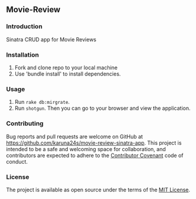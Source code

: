 ## Movie-Review

### Introduction

Sinatra CRUD app for Movie Reviews

### Installation

1. Fork and clone repo to your local machine
2. Use 'bundle install' to install dependencies.

### Usage

1. Run `rake db:mirgrate`.
2. Run `shotgun`. Then you can go to your browser and view the application.

### Contributing

Bug reports and pull requests are welcome on GitHub at https://github.com/karuna24s/movie-review-sinatra-app. This project is intended to be a safe and welcoming space for collaboration, and contributors are expected to adhere to the [Contributor Covenant](contributor-covenant.org) code of conduct.

### License

The project is available as open source under the terms of the [MIT License](http://opensource.org/licenses/MIT). 
